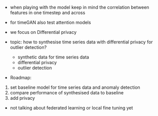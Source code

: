 - when playing with the model keep in mind the correlation between features in one timestep and across
- for timeGAN also test attention models
- we focus on Differential privacy
- topic: how to synthesise time series data with differential privacy for outlier detection?
	- synthetic data for time series data
	- differential privacy
	- outlier detection


- Roadmap:
1. set baseline model for time series data and anomaly detection
2. compare performance of synthesised data to baseline
3. add privacy
- not talking about federated learning or local fine tuning yet